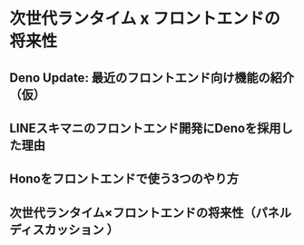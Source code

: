 # 次世代ランタイム x フロントエンドの将来性
## Deno Update: 最近のフロントエンド向け機能の紹介（仮）
## LINEスキマニのフロントエンド開発にDenoを採用した理由
## Honoをフロントエンドで使う3つのやり方
## 次世代ランタイム×フロントエンドの将来性（パネルディスカッション ）